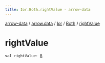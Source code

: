 ```yaml
---
title: Ior.Both.rightValue - arrow-data
---
```


[arrow-data](../../../index.html) / [arrow.data](../../index.html) / [Ior](../index.html) / [Both](index.html) / [rightValue](./right-value.html)

# rightValue

`val rightValue: `[`B`](index.html#B)